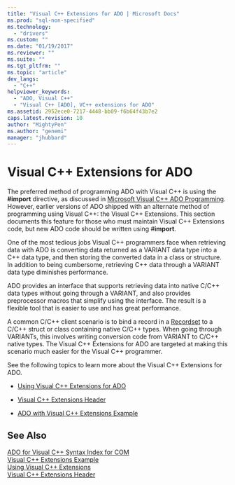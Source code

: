 ```yaml
---
title: "Visual C++ Extensions for ADO | Microsoft Docs"
ms.prod: "sql-non-specified"
ms.technology:
  - "drivers"
ms.custom: ""
ms.date: "01/19/2017"
ms.reviewer: ""
ms.suite: ""
ms.tgt_pltfrm: ""
ms.topic: "article"
dev_langs: 
  - "C++"
helpviewer_keywords: 
  - "ADO, Visual C++"
  - "Visual C++ [ADO], VC++ extensions for ADO"
ms.assetid: 2952ece0-7217-4448-bb09-f6b64f43b7e2
caps.latest.revision: 10
author: "MightyPen"
ms.author: "genemi"
manager: "jhubbard"
---
```

# Visual C++ Extensions for ADO
The preferred method of programming ADO with Visual C++ is using the **#import** directive, as discussed in [Microsoft Visual C++ ADO Programming](../../../ado/guide/appendixes/visual-c-ado-programming.md). However, earlier versions of ADO shipped with an alternate method of programming using Visual C++: the Visual C++ Extensions. This section documents this feature for those who must maintain Visual C++ Extensions code, but new ADO code should be written using #**import**.  
  
 One of the most tedious jobs Visual C++ programmers face when retrieving data with ADO is converting data returned as a VARIANT data type into a C++ data type, and then storing the converted data in a class or structure. In addition to being cumbersome, retrieving C++ data through a VARIANT data type diminishes performance.  
  
 ADO provides an interface that supports retrieving data into native C/C++ data types without going through a VARIANT, and also provides preprocessor macros that simplify using the interface. The result is a flexible tool that is easier to use and has great performance.  
  
 A common C/C++ client scenario is to bind a record in a [Recordset](../../../ado/reference/ado-api/recordset-object-ado.md) to a C/C++ struct or class containing native C/C++ types. When going through VARIANTs, this involves writing conversion code from VARIANT to C/C++ native types. The Visual C++ Extensions for ADO are targeted at making this scenario much easier for the Visual C++ programmer.  
  
 See the following topics to learn more about the Visual C++ Extensions for ADO.  
  
-   [Using Visual C++ Extensions for ADO](../../../ado/guide/appendixes/using-visual-c-extensions.md)  
  
-   [Visual C++ Extensions Header](../../../ado/guide/appendixes/visual-c-extensions-header.md)  
  
-   [ADO with Visual C++ Extensions Example](../../../ado/guide/appendixes/visual-c-extensions-example.md)  
  
## See Also  
 [ADO for Visual C++ Syntax Index for COM](../../../ado/reference/ado-api/ado-for-visual-c-syntax-index-for-com.md)   
 [Visual C++ Extensions Example](../../../ado/guide/appendixes/visual-c-extensions-example.md)   
 [Using Visual C++ Extensions](../../../ado/guide/appendixes/using-visual-c-extensions.md)   
 [Visual C++ Extensions Header](../../../ado/guide/appendixes/visual-c-extensions-header.md)